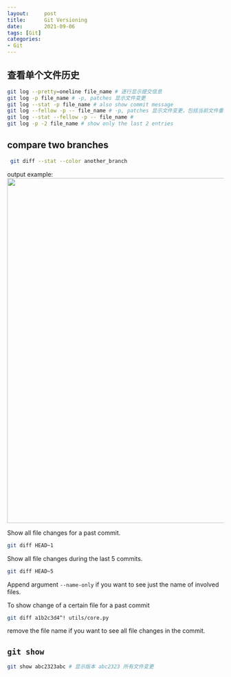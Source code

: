 ```yaml
---
layout:     post
title:      Git Versioning
date:       2021-09-06
tags: [Git]
categories: 
- Git
---
```


## 查看单个文件历史
```bash
git log --pretty=oneline file_name # 逐行显示提交信息
git log -p file_name # -p, patches 显示文件变更
git log --stat -p file_name # also show commit message
git log --fellow -p -- file_name # -p, patches 显示文件变更，包括当前文件重命名前的文件历史
git log --stat --fellow -p -- file_name # 
git log -p -2 file_name # show only the last 2 entries
```

## compare two branches
```bash
 git diff --stat --color another_branch
 ```
output example:
<img src="https://cdn.jsdelivr.net/gh/117v2/stuff@master/2021/21499dc9-f6e3-4d48-b1c6-fdc91f723a4a.png" width="800pt">


Show all file changes for a past commit.

```bash
git diff HEAD~1 
```

Show all file changes during the last 5 commits.

```bash
git diff HEAD~5
```
Append argument `--name-only` if you want to see just the name of involved files.

To show change of a certain file for a past commit
```bash
git diff a1b2c3d4^! utils/core.py
```
remove the file name if you want to see all file changes in the commit.



## `git show`
```bash
git show abc2323abc # 显示版本 abc2323 所有文件变更
```




 